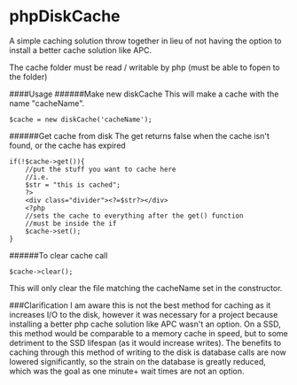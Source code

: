 phpDiskCache
============

A simple caching solution throw together in lieu of not having the option to install a better cache solution like APC.

The cache folder must be read / writable by php (must be able to fopen to the folder)

####Usage
######Make new diskCache
This will make a cache with the name "cacheName".
```
$cache = new diskCache('cacheName');
```

######Get cache from disk
The get returns false when the cache isn't found, or the cache has expired
```
if(!$cache->get()){
    //put the stuff you want to cache here
    //i.e.
    $str = "this is cached";
    ?>
    <div class="divider"><?=$str?></div>
    <?php
    //sets the cache to everything after the get() function
    //must be inside the if
    $cache->set();
}
```

######To clear cache call
```
$cache->clear();
```
This will only clear the file matching the cacheName set in the constructor.

###Clarification
I am aware this is not the best method for caching as it increases I/O to the disk, however it was necessary for a project because installing a better php cache solution like APC wasn't an option. On a SSD, this method would be comparable to a memory cache in speed, but to some detriment to the SSD lifespan (as it would increase writes). The benefits to caching through this method of writing to the disk is database calls are now lowered significantly, so the strain on the database is greatly reduced, which was the goal as one minute+ wait times are not an option.
